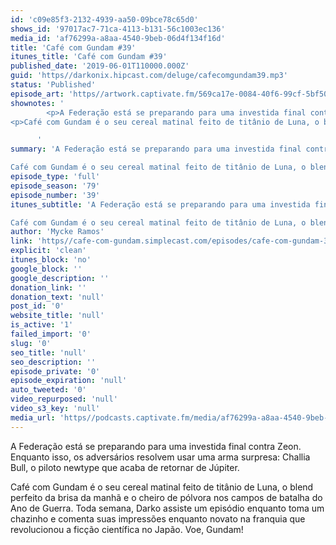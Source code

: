 ```yaml
---
id: 'c09e85f3-2132-4939-aa50-09bce78c65d0'
shows_id: '97017ac7-71ca-4113-b131-56c1003ec136'
media_id: 'af76299a-a8aa-4540-9beb-06d4f134f16d'
title: 'Café com Gundam #39'
itunes_title: 'Café com Gundam #39'
published_date: '2019-06-01T110000.000Z'
guid: 'https//darkonix.hipcast.com/deluge/cafecomgundam39.mp3'
status: 'Published'
episode_art: 'https//artwork.captivate.fm/569ca17e-0084-40f6-99cf-5bf50ae5d69b/1005-itunes-1582369201.jpg'
shownotes: '
        <p>A Federação está se preparando para uma investida final contra Zeon. Enquanto isso, os adversários resolvem usar uma arma surpresa Challia Bull, o piloto newtype que acaba de retornar de Júpiter.</p>
<p>Café com Gundam é o seu cereal matinal feito de titânio de Luna, o blend perfeito da brisa da manhã e o cheiro de pólvora nos campos de batalha do Ano de Guerra. Toda semana, Darko assiste um episódio enquanto toma um chazinho e comenta suas impressões enquanto novato na franquia que revolucionou a ficção científica no Japão. Voe, Gundam!</p>

      '
summary: 'A Federação está se preparando para uma investida final contra Zeon. Enquanto isso, os adversários resolvem usar uma arma surpresa Challia Bull, o piloto newtype que acaba de retornar de Júpiter.

Café com Gundam é o seu cereal matinal feito de titânio de Luna, o blend perfeito da brisa da manhã e o cheiro de pólvora nos campos de batalha do Ano de Guerra. Toda semana, Darko assiste um episódio enquanto toma um chazinho e comenta suas impressões enquanto novato na franquia que revolucionou a ficção científica no Japão. Voe, Gundam!'
episode_type: 'full'
episode_season: '79'
episode_number: '39'
itunes_subtitle: 'A Federação está se preparando para uma investida final contra Zeon. Enquanto isso, os adversários resolvem usar uma arma surpresa Challia Bull, o piloto newtype que acaba de retornar de Júpiter.

Café com Gundam é o seu cereal matinal feito de titânio de Luna, o blend perfeito da brisa da manhã e o cheiro de pólvora nos campos de batalha do Ano de Guerra. Toda semana, Darko assiste um episódio enquanto toma um chazinho e comenta suas impressões enquanto novato na franquia que revolucionou a ficção científica no Japão. Voe, Gundam!'
author: 'Mycke Ramos'
link: 'https//cafe-com-gundam.simplecast.com/episodes/cafe-com-gundam-39-nsdg9_eU'
explicit: 'clean'
itunes_block: 'no'
google_block: ''
google_description: ''
donation_link: ''
donation_text: 'null'
post_id: '0'
website_title: 'null'
is_active: '1'
failed_import: '0'
slug: '0'
seo_title: 'null'
seo_description: ''
episode_private: '0'
episode_expiration: 'null'
auto_tweeted: '0'
video_repurposed: 'null'
video_s3_key: 'null'
media_url: 'https//podcasts.captivate.fm/media/af76299a-a8aa-4540-9beb-06d4f134f16d/cafecomgundam39_tc.mp3'
---
```

A Federação está se preparando para uma investida final contra Zeon. Enquanto isso, os adversários resolvem usar uma arma surpresa: Challia Bull, o piloto newtype que acaba de retornar de Júpiter.

Café com Gundam é o seu cereal matinal feito de titânio de Luna, o blend perfeito da brisa da manhã e o cheiro de pólvora nos campos de batalha do Ano de Guerra. Toda semana, Darko assiste um episódio enquanto toma um chazinho e comenta suas impressões enquanto novato na franquia que revolucionou a ficção científica no Japão. Voe, Gundam!